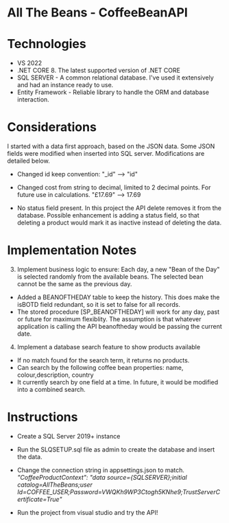 # All The Beans - CoffeeBeanAPI

# Technologies 
- VS 2022
- .NET CORE 8. The latest supported version of .NET CORE
- SQL SERVER - A common relational database. I've used it extensively and had an instance ready to use. 
- Entity Framework - Reliable library to handle the ORM and database interaction.   

# Considerations
I started with a data first approach, based on the JSON data. Some JSON fields were modified when inserted into SQL server.
Modifications are detailed below.

- Changed id keep convention:
"_id" --> "id" 

- Changed cost from string to decimal, limited to 2 decimal points. For future use in calculations.
"£17.69" --> 17.69


- No status field present. In this project the API delete removes it from the database. Possible enhancement is adding a status field, so that deleting a product would mark it as inactive instead of deleting the data.
 

# Implementation Notes
3.	Implement business logic to ensure:
Each day, a new "Bean of the Day" is selected randomly from the available beans.
The selected bean cannot be the same as the previous day.

- Added a BEANOFTHEDAY table to keep the history. This does make the isBOTD field redundant, so it is set to false for all records.  
- The stored procedure [SP_BEANOFTHEDAY] will work for any day, past or future for maximum flexiblity. The assumption is that whatever application is calling the API beanoftheday would be passing the current date. 



4.	Implement a database search feature to show products available
- If no match found for the search term, it returns no products.
- Can search by the following coffee bean properties: name, colour,description, country
- It currently search by one field at a time. In future, it would be modified into a combined search. 


# Instructions
- Create a SQL Server 2019+ instance 
- Run the SLQSETUP.sql file as admin to create the database and insert the data. 

- Change the connection string in appsettings.json to match.<br>
  _"CoffeeProductContext": "data source={SQLSERVER};initial catalog=AllTheBeans;user Id=COFFEE_USER;Password=VWQKh9WP3Ctogh5KNhe9;TrustServerCertificate=True"_
  
- Run the project from visual studio and try the API!

